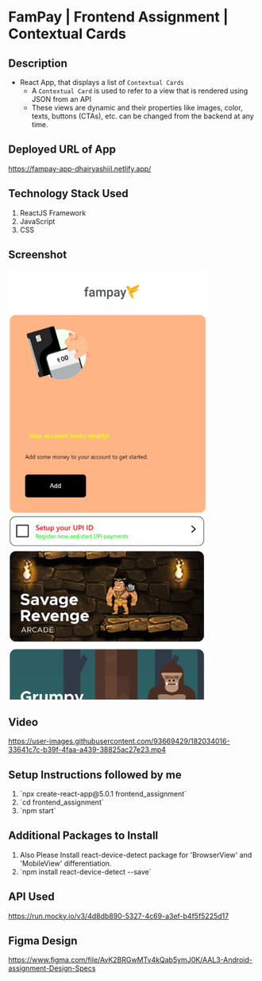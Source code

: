 # FamPay | Frontend Assignment | Contextual Cards

## Description

- React App, that displays a list of `Contextual Cards`
    - A `Contextual Card` is used to refer to a view that is rendered using JSON from an API
    - These views are dynamic and their properties like images, color, texts, buttons (CTAs), etc. can be changed from the backend at any time.

## Deployed URL of App
https://fampay-app-dhairyashiil.netlify.app/

## Technology Stack Used
<ol>
  <li>ReactJS Framework</li>
  <li>JavaScript</li>
  <li>CSS</li>
</ol>

## Screenshot
<img src="https://github.com/dhairyashiil/FamPay-Frontend-Assignment-ReactJS/blob/main/screenshots/fampay-app-dhairyashiil.png?raw=true" alt="screenshot" width="400"/>

## Video
https://user-images.githubusercontent.com/93669429/182034016-33641c7c-b39f-4faa-a439-38825ac27e23.mp4

## Setup Instructions followed by me
<ol>
  <li>`npx create-react-app@5.0.1 frontend_assignment`</li>
  <li>`cd frontend_assignment`</li>
  <li>`npm start`</li>
</ol>
    
## Additional Packages to Install 
<ol>
  <li>Also Please Install react-device-detect package for 'BrowserView' and 'MobileView' differentiation.</li>
  <li>`npm install react-device-detect --save`</li>
</ol>
    
## API Used
https://run.mocky.io/v3/4d8db890-5327-4c69-a3ef-b4f5f5225d17
    
## Figma Design
https://www.figma.com/file/AvK2BRGwMTv4kQab5ymJ0K/AAL3-Android-assignment-Design-Specs
    


